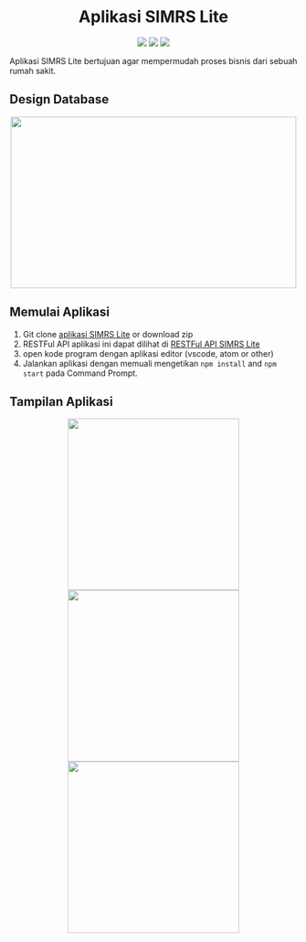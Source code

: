 <h1 align="center">Aplikasi SIMRS Lite</h1>

<p align="center">
<img src="https://img.shields.io/badge/react-16.10.2-blue">
<img src="https://img.shields.io/badge/react_dom-16.10.2-yellow">
<img src="https://img.shields.io/badge/antd-3.26.0-purple">
</p>

Aplikasi SIMRS Lite bertujuan agar mempermudah proses bisnis dari sebuah rumah sakit. 

## Design Database
<p align="center">
  <img width="500" height="300" src="https://user-images.githubusercontent.com/29118699/73594974-c9dd3980-4545-11ea-9111-edb84120a007.png">
</p>

## Memulai Aplikasi
 1. Git clone [aplikasi SIMRS Lite](https://github.com/nithahuwaida/SIMRS-Lite-Frontend.git) or download zip
 2. RESTFul API aplikasi ini dapat dilihat di [RESTFul API SIMRS Lite](https://github.com/nithahuwaida/SIMRS-Lite-Backend.git)
 2. open kode program dengan aplikasi editor (vscode, atom or other)
 3. Jalankan aplikasi dengan memuali mengetikan ``npm install`` and ``npm start`` pada Command Prompt.

## Tampilan Aplikasi
<p align="center">
  <img width="300" height="300" src="https://user-images.githubusercontent.com/29118699/73594758-d5c7fc00-4543-11ea-8ff5-5b7f1bf090ad.PNG">
  <img width="300" height="300" src="https://user-images.githubusercontent.com/29118699/73594759-d6609280-4543-11ea-91e4-ccebe9946a55.PNG">
  <img width="300" height="300" src="https://user-images.githubusercontent.com/29118699/73594760-d6609280-4543-11ea-8aa8-f9d0e350056e.PNG">
</p>